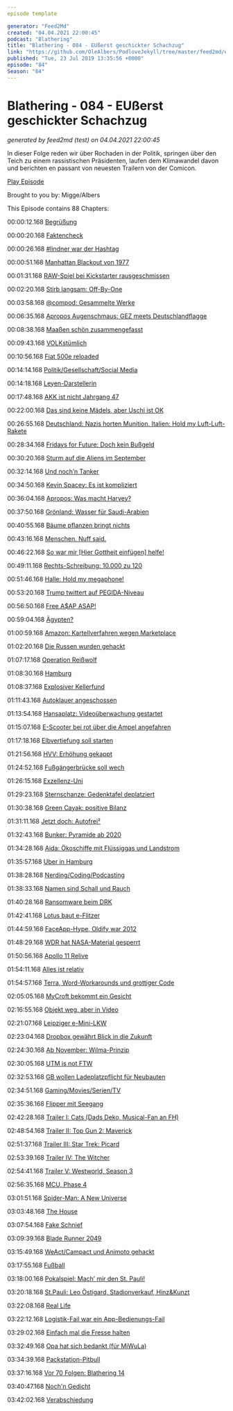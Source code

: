 ```yaml
---
episode template

generator: "Feed2Md"
created: "04.04.2021 22:00:45"
podcast: "Blathering"
title: "Blathering - 084 - EUßerst geschickter Schachzug"
link: "https://github.com/OleAlbers/PodloveJekyll/tree/master/feed2md/example/export/seasons/4/2019/7/Blathering - 084 - EUßerst geschickter Schachzug.md"
published: "Tue, 23 Jul 2019 13:35:56 +0000"
episode: "84"
Season: "84"
---
```


# Blathering - 084 - EUßerst geschickter Schachzug
_generated by feed2md (test) on 04.04.2021 22:00:45_

In dieser Folge reden wir über Rochaden in der Politik, springen über den Teich zu einem rassistischen Präsidenten, laufen dem Klimawandel davon und berichten en passant von neuesten Trailern von der Comicon.

[Play Episode](https://www.blathering.de/podlove/file/869/s/feed/c/mp3/blathering_084.mp3)

Brought to you by: Migge/Albers

This Episode contains 88 Chapters:


00:00:12.168 [Begrüßung]()

00:00:20.168 [Faktencheck]()

00:00:26.168 [#lindner war der Hashtag]()

00:00:51.168 [Manhattan Blackout von 1977](https://en.wikipedia.org/wiki/New_York_City_blackout_of_1977)

00:01:31.168 [RAW-Spiel bei Kickstarter rausgeschmissen](https://blog.wdr.de/digitalistan/wie-ein-deutsches-game-den-crowdfunding-traum-platzen-laesst/)

00:02:20.168 [Stirb langsam: Off-By-One](https://twitter.com/DieLabertasche/status/1151700059907661832)

00:03:58.168 [@compod: Gesammelte Werke](https://twitter.com/search?lang=de&q=(from%3Acompod)%20(to%3Ablathering_pod)%20since%3A2019-07-16%20until%3A2019-07-23&src=typed_query)

00:06:35.168 [Apropos Augenschmaus: GEZ meets Deutschlandflagge](https://twitter.com/EinAugenschmaus/status/1151501619999252480)

00:08:38.168 [Maaßen schön zusammengefasst](https://netzpolitik.org/2019/der-enthemmte-maassen-zeigt-wie-gefaehrlich-der-verfassungsschutz-ist/)

00:09:43.168 [VOLKstümlich](https://www.nordbayern.de/kommentar-gabalier-als-bruckenbauer-zur-neuen-rechten-1.9107190)

00:10:56.168 [Fiat 500e reloaded](https://ecomento.de/2019/03/08/fiat-500e-elektroauto-kleinwagen-2020/)

00:14:14.168 [Politik/Gesellschaft/Social Media]()

00:14:18.168 [Leyen-Darstellerin](https://www.spiegel.de/politik/deutschland/ursula-von-der-leyen-wahl-zur-eu-kommissionspraesidentin-kommentar-a-1277627.html)

00:17:48.168 [AKK ist nicht Jahrgang 47](https://taz.de/AKK-wird-Verteidigungsministerin/!5612246/)

00:22:00.168 [Das sind keine Mädels, aber Uschi ist OK](https://twitter.com/tmigge/status/1151581875774918656)

00:26:55.168 [Deutschland: Nazis horten Munition. Italien: Hold my Luft-Luft-Rakete](https://www.bz-berlin.de/panorama/neonazis-wollten-luft-luft-rakete-bei-whatsapp-verkaufen)

00:28:34.168 [Fridays for Future: Doch kein Bußgeld](https://www.abendblatt.de/politik/article226519559/Bussgeldbescheid-wegen-Fridays-for-Future-Schwaenzen-Schule-denkt-vor-Greta-Besuch-in-Berlin-um.html)

00:30:20.168 [Sturm auf die Aliens im September](https://www.theguardian.com/science/2019/jul/16/storm-area-51-internet-meme-facebook-event)

00:32:14.168 [Und noch’n Tanker](https://www.zeit.de/politik/ausland/2019-07/persischer-golf-iran-oeltanker-crew-verhaftet)

00:34:50.168 [Kevin Spacey: Es ist kompliziert](https://taz.de/Kevin-Spacey-vor-Gericht/!5612582/)

00:36:04.168 [Apropos: Was macht Harvey?](https://www.spiegel.de/panorama/justiz/harvey-weinstein-ex-filmmogul-praesentiert-neues-anwaltsteam-a-1276984.html)

00:37:50.168 [Grönland: Wasser für Saudi-Arabien](https://www.brandeins.de/magazine/brand-eins-wirtschaftsmagazin/2010/logistik/ein-schluck-arktis-gegen-den-durst)

00:40:55.168 [Bäume pflanzen bringt nichts](https://www.neues-deutschland.de/artikel/1123155.wiederaufforstung-baeume-nehmen-doch-nicht-so-viel-co-auf.html)

00:43:16.168 [Menschen. Nuff said.](https://twitter.com/tmigge/status/1151732571254001664)

00:46:22.168 [So war mir [Hier Gottheit einfügen] helfe!](https://www.youtube.com/watch?v=WFYRkzznsc0)

00:49:11.168 [Rechts-Schreibung: 10.000 zu 120](https://www.hessenschau.de/gesellschaft/10000-gegen-120---grosser-protest-gegen-rechts-in-kassel,demo-kassel-104.html)

00:51:46.168 [Halle: Hold my megaphone!](https://twitter.com/sara_ina/status/1152587461417164800)

00:53:20.168 [Trump twittert auf PEGIDA-Niveau](https://www.kuechenstud.io/lagedernation/2019/07/20/ldn149-eu-kommissionspraesidentin-akk-wird-verteidigungsministerin-exzellenz-universitaeten-interview-armin-himmelrath-impfpflicht-rassismus-im-alltag/?t=58%3A56)

00:56:50.168 [Free A$AP ASAP!](https://www.theguardian.com/music/2019/jul/19/asap-rocky-trump-sweden)

00:59:04.168 [Ägypten?](https://www.tagesschau.de/ausland/aegypten-307.html)

01:00:59.168 [Amazon: Kartellverfahren wegen Marketplace](https://www.golem.de/news/benachteiligung-von-marketplace-haendlern-eu-plant-verfahren-gegen-amazon-1907-142609.html)

01:02:20.168 [Die Russen wurden gehackt](https://www.forbes.com/sites/zakdoffman/2019/07/20/russian-intelligence-has-been-hacked-with-social-media-and-tor-projects-exposed/#231af8e66b11)

01:07:17.168 [Operation Reißwolf](https://kurier.at/politik/inland/operation-reisswolf-kurz-mitarbeiter-liess-inkognito-daten-aus-kanzleramt-vernichten/400556558)

01:08:30.168 [Hamburg]()

01:08:37.168 [Explosiver Kellerfund](https://www.presseportal.de/blaulicht/pm/6337/4325004)

01:11:43.168 [Autoklauer angeschossen](https://www.hamburg1.de/nachrichten/41317/Polizei_gibt_mehrere_Schuesse_ab.html)

01:13:54.168 [Hansaplatz: Videoüberwachung gestartet](https://www.hamburg1.de/nachrichten/41333/Videoueberwachung_am_Hansaplatz_gestartet.html)

01:15:07.168 [E-Scooter bei rot über die Ampel angefahren](https://www.hamburg1.de/nachrichten/41369/Frau_auf_E_Scooter_schwer_verletzt.html)

01:17:18.168 [Elbvertiefung soll starten](https://www.hamburg1.de/nachrichten/41335/Elbvertiefung_startet_kommende_Woche.html)

01:21:56.168 [HVV: Erhöhung gekappt](https://www.hamburg1.de/nachrichten/41339/Wir_brauchen_einen_HVV_der_viel_guenstiger_ist.html)

01:24:52.168 [Fußgängerbrücke soll wech](https://www.hamburg1.de/nachrichten/41304/Cremonbruecke_von_Abriss_bedroht.html)

01:26:15.168 [Exzellenz-Uni](https://www.kuechenstud.io/lagedernation/2019/07/20/ldn149-eu-kommissionspraesidentin-akk-wird-verteidigungsministerin-exzellenz-universitaeten-interview-armin-himmelrath-impfpflicht-rassismus-im-alltag/?t=29%3A45%2C52%3A35)

01:29:23.168 [Sternschanze: Gedenktafel deplatziert](https://www.hamburg1.de/nachrichten/41313/Gedenktafel_sorgt_fuer_Aufregung.html)

01:30:38.168 [Green Cayak: positive Bilanz](https://www.hamburg1.de/nachrichten/41334/GreenKayak_zieht_positive_Bilanz.html)

01:31:11.168 [Jetzt doch: Autofrei²](https://taz.de/Autofreie-Zonen-in-Hamburg/!5607758/)

01:32:43.168 [Bunker: Pyramide ab 2020](https://www.hamburg1.de/nachrichten/41360/Medienbunker_wird_Stadtgarten.html)

01:34:28.168 [Aida: Ökoschiffe mit Flüssiggas und Landstrom](https://www.hamburg1.de/nachrichten/41368/Aida_Cruises_will_umweltfreundlicher_werden.html)

01:35:57.168 [Uber in Hamburg](https://www.hamburg1.de/nachrichten/41330/Uber_rollt_in_Hamburg_an.html)

01:38:28.168 [Nerding/Coding/Podcasting]()

01:38:33.168 [Namen sind Schall und Rauch](https://twitter.com/stammtischphilo/status/1151020282066407425)

01:40:28.168 [Ransomware beim DRK](https://www.swr.de/swraktuell/rheinland-pfalz/mainz/Krankenhaeuser-und-Tageskliniken-betroffen-Hackerangriff-aufs-Rote-Kreuz-in-Rheinland-Pfalz,hackerangriff-aufs-rote-kreuz-100.html)

01:42:41.168 [Lotus baut e-Flitzer](https://www.youtube.com/watch?v=GPqmPnofsMY)

01:44:59.168 [FaceApp-Hype, Oldify war 2012](https://www.mimikama.at/allgemein/faceapp-faktencheck/)

01:48:29.168 [WDR hat NASA-Material gesperrt](https://twitter.com/borgdrone2o8/status/1151972366429368321)

01:50:56.168 [Apollo 11 Relive](https://apolloinrealtime.org/11/)

01:54:11.168 [Alles ist relativ](https://www.golem.de/news/zulassung-mehr-neue-elektroautos-in-deutschland-als-in-norwegen-1907-142570.html)

01:54:57.168 [Terra, Word-Workarounds und grottiger Code](https://gist.github.com/rramasam/b418acceae579306c69fe0235d0cccb7)

02:05:05.168 [MyCroft bekommt ein Gesicht](https://twitter.com/stammtischphilo/status/1151509528208465920)

02:16:55.168 [Objekt weg, aber in Video](https://thenextweb.com/apps/2019/07/17/ai-removes-moving-objects-video/)

02:21:07.168 [Leipziger e-Mini-LKW](https://www.golem.de/news/ari-458-elektro-lieferwagen-aus-leipzig-kostet-knapp-14-000-euro-1907-142671.html)

02:23:04.168 [Dropbox gewährt Blick in die Zukunft](https://www.heise.de/mac-and-i/meldung/Aufdringliche-neue-Desktop-App-Dropbox-zieht-stilles-Update-zurueck-4475522.html)

02:24:30.168 [Ab November: Wilma-Prinzip](https://twistedsifter.com/videos/optimal-way-to-board-airplane-that-airlines-wont-use/)

02:30:05.168 [UTM is not FTW](https://twitter.com/tmigge/status/1153047027489673219)

02:32:53.168 [GB wollen Ladeplatzpflicht für Neubauten](https://www.golem.de/news/grossbritannien-neubauten-sollen-kuenftig-ladepunkte-fuer-e-autos-bekommen-1907-142581.html)

02:34:51.168 [Gaming/Movies/Serien/TV]()

02:35:36.168 [Flipper mit Seegang](https://twitter.com/stammtischphilo/status/1153191876461248513)

02:42:28.168 [Trailer I: Cats (Dads Deko, Musical-Fan an FH)](https://www.moviepilot.de/news/cats-taylor-swift-im-trailer-fur-den-verrucktesten-blockbuster-des-jahres-1120063)

02:48:54.168 [Trailer II: Top Gun 2: Maverick](https://twitter.com/TopGunMovie/status/1151933656576823296)

02:51:37.168 [Trailer III: Star Trek: Picard](https://twitter.com/StarTrek/status/1152671148372480001)

02:53:39.168 [Trailer IV: The Witcher](https://www.golem.de/news/the-witcher-erster-netlix-trailer-zeigt-geralt-ciri-triss-und-striegen-1907-142675.html)

02:54:41.168 [Trailer V: Westworld, Season 3](https://www.youtube.com/watch?v=64CYajemh6E)

02:56:35.168 [MCU, Phase 4](https://twitter.com/Brannigan97/status/1152757934344089601)

03:01:51.168 [Spider-Man: A New Universe](https://de.wikipedia.org/wiki/Spider-Man:_A_New_Universe)

03:03:48.168 [The House](https://nypost.com/2013/10/23/what-actors-really-snort-shoot-and-smoke-on-set/)

03:07:54.168 [Fake Schnief](https://www.youtube.com/watch?v=JqONvYXC_MQ)

03:09:39.168 [Blade Runner 2049](https://twitter.com/evildanwallace/status/1153055231527272449)

03:15:49.168 [WeAct/Campact und Animoto gehackt](https://haveibeenpwned.com/)

03:17:55.168 [Fußball]()

03:18:00.168 [Pokalspiel: Mach’ mir den St. Pauli!](https://photos.app.goo.gl/8zVPzCLrV12VnEMdA)

03:20:18.168 [St.Pauli: Leo Östigard, Stadionverkauf, Hinz&Kunzt](https://www.hinzundkunzt.de/fc-st-pauli-verkauft-stadion-an-die-fans/)

03:22:08.168 [Real Life]()

03:22:12.168 [Logistik-Fail war ein App-Bedienungs-Fail]()

03:29:02.168 [Einfach mal die Fresse halten]()

03:32:49.168 [Opa hat sich bedankt (für MiWuLa)]()

03:34:39.168 [Packstation-Pitbull]()

03:37:16.168 [Vor 70 Folgen: Blathering 14](https://www.blathering.de/2016/12/blathering-014-wechselgeruechte-aluhuete-gute-buecher-und-andere-wuensche-zu-weihnachten/)

03:40:47.168 [Noch'n Gedicht]()

03:42:02.168 [Verabschiedung]()


